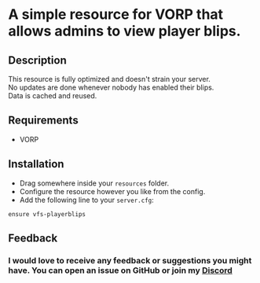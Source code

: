# A simple resource for VORP that allows admins to view player blips.

## Description
This resource is fully optimized and doesn't strain your server.\
No updates are done whenever nobody has enabled their blips.\
Data is cached and reused.

## Requirements
- VORP

## Installation
- Drag somewhere inside your `resources` folder.
- Configure the resource however you like from the config.
- Add the following line to your `server.cfg`:

```fix
ensure vfs-playerblips
```

## Feedback
### I would love to receive any feedback or suggestions you might have. You can open an issue on GitHub or join my [Discord](https://www.discord.gg/FzaXkfe7nm)